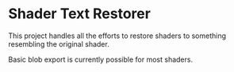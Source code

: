 ﻿# Shader Text Restorer

This project handles all the efforts to restore shaders to something resembling the original shader.

Basic blob export is currently possible for most shaders.